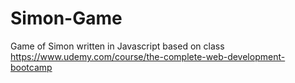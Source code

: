 # Simon-Game
Game of Simon written in Javascript based on class https://www.udemy.com/course/the-complete-web-development-bootcamp
